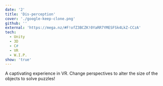 ```yaml
---
date: '2'
title: 'Dis-perception'
cover: './google-keep-clone.png'
github: ''
external: 'https://mega.nz/#F!ofZ3BCZK!0YaRR7YMESFSk4LkZ-CCzA'
tech:
  - Unity
  - 3D
  - C#
  - VR
  - W.I.P.
show: 'true'
---
```


A captivating experience in VR. Change perspectives to alter the size of the objects to solve puzzles!

